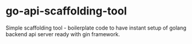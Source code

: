 # go-api-scaffolding-tool

Simple scaffolding tool - boilerplate code to have instant setup of golang backend api server ready with gin framework. 
